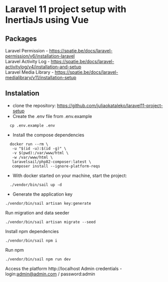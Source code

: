 # Laravel 11 project setup with InertiaJs using Vue

## Packages

Laravel Permission - https://spatie.be/docs/laravel-permission/v6/installation-laravel <br/>
Laravel Activity Log - https://spatie.be/docs/laravel-activitylog/v4/installation-and-setup<br/>
Laravel Media Library - https://spatie.be/docs/laravel-medialibrary/v11/installation-setup<br/>

## Instalation

 - clone the repository: https://github.com/juliaokataleko/laravel11-project-setup
 - Create the .env file from .env.example
 ```
   cp .env.example .env
 ```
 - Install the compose dependencies
 ```
   docker run --rm \
    -u "$(id -u):$(id -g)" \
    -v $(pwd):/var/www/html \
    -w /var/www/html \
    laravelsail/php82-composer:latest \
    composer install --ignore-platform-reqs
```
- With docker started on your machine, start the project:
```
  ./vendor/bin/sail up -d
```
- Generate the application key
```
./vendor/bin/sail artisan key:generate
```
Run migration and data seeder
```
./vendor/bin/sail artisan migrate --seed
```

Install npm dependencies
```
./vendor/bin/sail npm i
```

Run npm
```
./vendor/bin/sail npm run dev
```

Access the platform
http://localhost
Admin credentials - login:admin@admin.com / password:admin